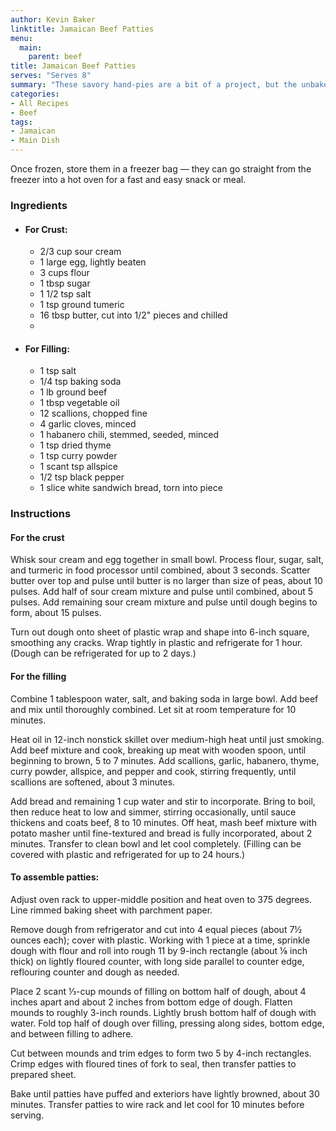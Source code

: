 ```yaml
---
author: Kevin Baker
linktitle: Jamaican Beef Patties
menu:
  main:
    parent: beef
title: Jamaican Beef Patties
serves: "Serves 8"
summary: "These savory hand-pies are a bit of a project, but the unbaked pies freeze beautifully. "
categories:
- All Recipes
- Beef
tags:
- Jamaican
- Main Dish
---
```

Once frozen, store them in a freezer bag — they can go straight from the freezer into a hot oven for a fast and easy snack or meal.

### Ingredients

<div class="ingredient-list">

* #### For Crust:
  * 2/3 cup sour cream   
  * 1 large egg, lightly beaten   
  * 3 cups flour   
  * 1 tbsp sugar   
  * 1 1/2 tsp salt  
  * 1 tsp ground tumeric  
  * 16 tbsp butter, cut into 1/2" pieces and chilled  
  *   
* #### For Filling:
  * 1 tsp salt  
  * 1/4 tsp baking soda  
  * 1 lb ground beef  
  * 1 tbsp vegetable oil  
  * 12 scallions, chopped fine  
  * 4 garlic cloves, minced  
  * 1 habanero chili, stemmed, seeded, minced  
  * 1 tsp dried thyme  
  * 1 tsp curry powder  
  * 1 scant tsp allspice   
  * 1/2 tsp black pepper  
  * 1 slice white sandwich bread, torn into piece   

</div>

### Instructions
#### For the crust
Whisk sour cream and egg together in small bowl. Process flour, sugar, salt, and turmeric in food processor until combined, about 3 seconds. Scatter butter over top and pulse until butter is no larger than size of peas, about 10 pulses. Add half of sour cream mixture and pulse until combined, about 5 pulses. Add remaining sour cream mixture and pulse until dough begins to form, about 15 pulses. 

Turn out dough onto sheet of plastic wrap and shape into 6-inch square, smoothing any cracks. Wrap tightly in plastic and refrigerate for 1 hour. (Dough can be refrigerated for up to 2 days.) 

#### For the filling
Combine 1 tablespoon water, salt, and baking soda in large bowl. Add beef and mix until thoroughly combined. Let sit at room temperature for 10 minutes. 

Heat oil in 12-inch nonstick skillet over medium-high heat until just smoking. Add beef mixture and cook, breaking up meat with wooden spoon, until beginning to brown, 5 to 7 minutes. Add scallions, garlic, habanero, thyme, curry powder, allspice, and pepper and cook, stirring frequently, until scallions are softened, about 3 minutes. 

Add bread and remaining 1 cup water and stir to incorporate. Bring to boil, then reduce heat to low and simmer, stirring occasionally, until sauce thickens and coats beef, 8 to 10 minutes. Off heat, mash beef mixture with potato masher until fine-textured and bread is fully incorporated, about 2 minutes. Transfer to clean bowl and let cool completely. (Filling can be covered with plastic and refrigerated for up to 24 hours.) 

#### To assemble patties:
Adjust oven rack to upper-middle position and heat oven to 375 degrees. Line rimmed baking sheet with parchment paper. 

Remove dough from refrigerator and cut into 4 equal pieces (about 7½ ounces each); cover with plastic. Working with 1 piece at a time, sprinkle dough with flour and roll into rough 11 by 9-inch rectangle (about ⅛ inch thick) on lightly floured counter, with long side parallel to counter edge, reflouring counter and dough as needed.   

Place 2 scant ⅓-cup mounds of filling on bottom half of dough, about 4 inches apart and about 2 inches from bottom edge of dough. Flatten mounds to roughly 3-inch rounds. Lightly brush bottom half of dough with water. Fold top half of dough over filling, pressing along sides, bottom edge, and between filling to adhere. 

Cut between mounds and trim edges to form two 5 by 4-inch rectangles. Crimp edges with floured tines of fork to seal, then transfer patties to prepared sheet. 

Bake until patties have puffed and exteriors have lightly browned, about 30 minutes. Transfer patties to wire rack and let cool for 10 minutes before serving. 
